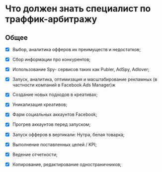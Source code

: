 # Что должен знать специалист по траффик-арбитражу

## Общее

- [X] Выбор, аналитика офферов их преимуществ и недостатков;
- [X] Сбор информации про конкурентов;
- [X] Использование Spy- сервисов таких как Publer, АdSpу, Аdlоvеr;
- [X] Запуск, аналитика, оптимизация и масштабирование рекламных (в частности компаний в Facebook Ads Manager)ж
- [X] Создание новых подходов в креативах;
- [X] Уникализация креативов;
- [X] Фарм социальных аккаунтов Facebook;
- [X] Прогрев аккаунтов перед запуском;
- [X] Запуск офферов в вертикали: Нутра, белая товарка;
- [X] Выполнение поставленных целей / KPI;
- [X] Ведение отчетности;
- [X] Копирование, редактирование одностраничников;


